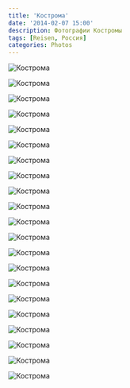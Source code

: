 ```yaml
---
title: 'Кострома'
date: '2014-02-07 15:00'
description: Фотографии Костромы
tags: [Reisen, Россия]
categories: Photos
---
```


<div class='preview'><img src='{{urls.media}}/KostromaOK.jpg' alt='Кострома'></div>

<a id='27dc629bf614afe070c714479dea6d67-600'></a>![Кострома]({{urls.media}}/27dc629bf614afe070c714479dea6d67-600.jpg 'Кострома иногда напоминает Ленинград (набережную Фонтанки в районе переулка Ильича, ныне Джамбула). ')

<a id='b7bd792f18387e4d12dfc330e47aebef-600'></a>![Кострома]({{urls.media}}/b7bd792f18387e4d12dfc330e47aebef-600.jpg 'СЕКОND HEND')

<a id='c469662d5302e945d212718d6bdc6f55-600'></a>![Кострома]({{urls.media}}/c469662d5302e945d212718d6bdc6f55-600.jpg 'На главной площади — парк снежной скульптуры «Сочи 2014».')

<a id='6dc0f9c13a292d027ead0650320eff1e-600'></a>![Кострома]({{urls.media}}/6dc0f9c13a292d027ead0650320eff1e-600.jpg 'Конь-девочка. Вид сзади.')

<a id='8909b1373c2ca30c86e2bad0df68a23c-600'></a>![Кострома]({{urls.media}}/8909b1373c2ca30c86e2bad0df68a23c-600.jpg 'Спорт — в массы!')

<a id='a57408565c82a016bc065a8afab05d0e-600'></a>![Кострома]({{urls.media}}/a57408565c82a016bc065a8afab05d0e-600.jpg 'Напротив, у пожарной каланчи, — ледяные скульптуры.')

<a id='5849fd9ac1fa0695f6a73e1f0219dabb-600'></a>![Кострома]({{urls.media}}/5849fd9ac1fa0695f6a73e1f0219dabb-600.jpg 'Толстый и тонкий.')

<a id='bb15932e7e81d67480ad3402fb2b8dc2-600'></a>![Кострома]({{urls.media}}/bb15932e7e81d67480ad3402fb2b8dc2-600.jpg 'Прототипом этого памятника послужил пес Бобка, живший в XIX веке в Пожарной каланче, любимец всех пожарных работников. Бобка всегда сопровождал пожарную команду на выездах и не раз выносил людей и вещи из огня.')

<a id='15db4f7b386d7e1614a7020f51f10d74-600'></a>![Кострома]({{urls.media}}/15db4f7b386d7e1614a7020f51f10d74-600.jpg '«Epiphany», или «Theophany», — вопрос неоднозначный. Но переводчику не показалось достаточно пылким ни одно из этих сухих английских слов. Или «St.» — это улица?')

<a id='ac4e0f4f0297e24f2693a712d9860875-600'></a>![Кострома]({{urls.media}}/ac4e0f4f0297e24f2693a712d9860875-600.jpg 'Орнамент внизу заставил меня прочесть вывеску как «Полигамия для студентов».')

<a id='51b88ab9a823544de260872b9993db02-600'></a>![Кострома]({{urls.media}}/51b88ab9a823544de260872b9993db02-600.jpg 'Вегас (крылатый конь с качественным тавром, презирающий мясо).')

<a id='821ee8beb6f726a520da6ee19fe489ee-600'></a>![Кострома]({{urls.media}}/821ee8beb6f726a520da6ee19fe489ee-600.jpg 'Вид из окна гостиницы.')

<a id='2d5bfe134094ffde143b1838bfd212e4-600'></a>![Кострома]({{urls.media}}/2d5bfe134094ffde143b1838bfd212e4-600.jpg 'Говорю вам, это вид из окна гостиницы.')

<a id='b341416623b182fdf3fffeab3215605f-600'></a>![Кострома]({{urls.media}}/b341416623b182fdf3fffeab3215605f-600.jpg 'Вид из-за забора.')

<a id='956e7d52d3949a3b57a40f7f3e1cb80b-600'></a>![Кострома]({{urls.media}}/956e7d52d3949a3b57a40f7f3e1cb80b-600.jpg 'Лен’ОК')

<a id='28103a83a610af32f6bb0c97ef4d00f7-600'></a>![Кострома]({{urls.media}}/28103a83a610af32f6bb0c97ef4d00f7-600.jpg 'Самый центр, жилой дом.')

<a id='e4e775d8e59916a3d24901f7acb4a219-600'></a>![Кострома]({{urls.media}}/e4e775d8e59916a3d24901f7acb4a219-600.jpg 'Штаб-квартира семьи Навального «Лоза 44».')

<a id='afc015ed353e1cb64f4867804c1cc73e-600'></a>![Кострома]({{urls.media}}/afc015ed353e1cb64f4867804c1cc73e-600.jpg 'Три основных правила поведения.')

<a id='147126b37aa3e1de3df6b8734c085144-600'></a>![Кострома]({{urls.media}}/147126b37aa3e1de3df6b8734c085144-600.jpg 'Костромские водки.')

<a id='67b422737004ef6d2fdb2bb113cc5f71-600'></a>![Кострома]({{urls.media}}/67b422737004ef6d2fdb2bb113cc5f71-600.jpg 'Вот, — как бы указывает нам вождь из правого нижнего угла, — поглядите!')
